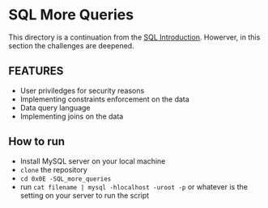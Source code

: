 # SQL More Queries
This directory is a continuation from the [SQL Introduction](https://github.com/MeritxellAdech/alx-higher_level_programming/tree/master/0x0D-SQL_introduction). Howerver, in this section the challenges are deepened.

## FEATURES
* User priviledges for security reasons
* Implementing constraints enforcement on the data
* Data query language
* Implementing joins on the data

## How to run
* Install MySQL server on your local machine
* `clone` the repository
* `cd 0x0E
-SQL_more_queries` 
* run `cat filename | mysql -hlocalhost -uroot -p` or whatever is the setting on your server to run the script

